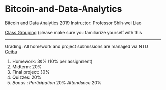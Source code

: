 # Bitcoin-and-Data-Analytics
Bitcoin and Data Analytics 2019
Instructor: Professor Shih-wei Liao


[Class Grouping](https://docs.google.com/spreadsheets/d/1JKZQcvSzHvJCJImbF2_dCeNCBfk9X4p1R-0cCzMqWs4/edit?usp=sharing) (please make sure you familiarize yourself with this


-------
Grading: All homework and project submissions are managed via NTU [Ceiba](https://ceiba.ntu.edu.tw)
1. Homework: 30% (10% per assignment)
2. Midterm: 20%
3. Final project: 30%
4. Quizzes: 20%
5. *Bonus* : *Participation* 20% *Attendance* 20%
